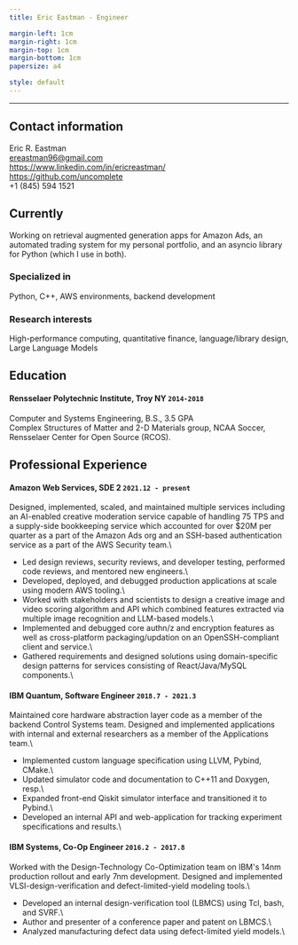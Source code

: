 ```yaml
---
title: Eric Eastman - Engineer

margin-left: 1cm
margin-right: 1cm
margin-top: 1cm
margin-bottom: 1cm
papersize: a4

style: default
---
```


<hr />

## Contact information

Eric R. Eastman\
<ereastman96@gmail.com>\
<https://www.linkedin.com/in/ericreastman/>\
<https://github.com/uncomplete>\
+1 (845) 594 1521

## Currently

Working on retrieval augmented generation apps for Amazon Ads, an automated trading system for my personal portfolio, and an asyncio library for Python (which I use in both).

### Specialized in

Python, C++, AWS environments, backend development

### Research interests

High-performance computing, quantitative finance, language/library design, Large Language Models

## Education

#### Rensselaer Polytechnic Institute, Troy NY `2014-2018`

Computer and Systems Engineering, B.S., 3.5 GPA\
Complex Structures of Matter and 2-D Materials group, NCAA Soccer, Rensselaer Center for Open Source (RCOS).

## Professional Experience

#### Amazon Web Services, SDE 2 `2021.12 - present`

Designed, implemented, scaled, and maintained multiple services including an AI-enabled creative moderation service capable of handling 75 TPS and a supply-side bookkeeping service which accounted for over $20M per quarter as a part of the Amazon Ads org and an SSH-based authentication service as a part of the AWS Security team.\
- Led design reviews, security reviews, and developer testing, performed code reviews, and mentored new engineers.\
- Developed, deployed, and debugged production applications at scale using modern AWS tooling.\
- Worked with stakeholders and scientists to design a creative image and video scoring algorithm and API which combined features extracted via multiple image recognition and LLM-based models.\
- Implemented and debugged core authn/z and encryption features as well as cross-platform packaging/updation on an OpenSSH-compliant client and service.\
- Gathered requirements and designed solutions using domain-specific design patterns for services consisting of React/Java/MySQL components.\

#### IBM Quantum, Software Engineer `2018.7 - 2021.3`

Maintained core hardware abstraction layer code as a member of the backend Control Systems team. Designed and implemented applications with internal and external researchers as a member of the Applications team.\
- Implemented custom language specification using LLVM, Pybind, CMake.\
- Updated simulator code and documentation to C++11 and Doxygen, resp.\
- Expanded front-end Qiskit simulator interface and transitioned it to Pybind.\
- Developed an internal API and web-application for tracking experiment specifications and results.\

#### IBM Systems, Co-Op Engineer `2016.2 - 2017.8`

Worked with the Design-Technology Co-Optimization team on IBM's 14nm production rollout and early 7nm development. Designed and implemented VLSI-design-verification and defect-limited-yield modeling tools.\
- Developed an internal design-verification tool (LBMCS) using Tcl, bash, and SVRF.\
- Author and presenter of a conference paper and patent on LBMCS.\
- Analyzed manufacturing defect data using defect-limited yield models.\
